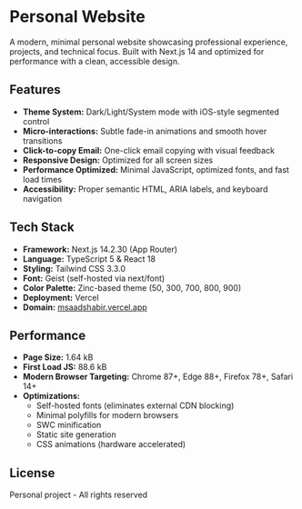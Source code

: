 # Personal Website

A modern, minimal personal website showcasing professional experience, projects, and technical focus. Built with Next.js 14 and optimized for performance with a clean, accessible design.

## Features

- **Theme System:** Dark/Light/System mode with iOS-style segmented control
- **Micro-interactions:** Subtle fade-in animations and smooth hover transitions
- **Click-to-copy Email:** One-click email copying with visual feedback
- **Responsive Design:** Optimized for all screen sizes
- **Performance Optimized:** Minimal JavaScript, optimized fonts, and fast load times
- **Accessibility:** Proper semantic HTML, ARIA labels, and keyboard navigation

## Tech Stack

- **Framework:** Next.js 14.2.30 (App Router)
- **Language:** TypeScript 5 & React 18
- **Styling:** Tailwind CSS 3.3.0
- **Font:** Geist (self-hosted via next/font)
- **Color Palette:** Zinc-based theme (50, 300, 700, 800, 900)
- **Deployment:** Vercel
- **Domain:** [msaadshabir.vercel.app](https://msaadshabir.vercel.app)

## Performance

- **Page Size:** 1.64 kB
- **First Load JS:** 88.6 kB
- **Modern Browser Targeting:** Chrome 87+, Edge 88+, Firefox 78+, Safari 14+
- **Optimizations:**
  - Self-hosted fonts (eliminates external CDN blocking)
  - Minimal polyfills for modern browsers
  - SWC minification
  - Static site generation
  - CSS animations (hardware accelerated)

## License

Personal project - All rights reserved
